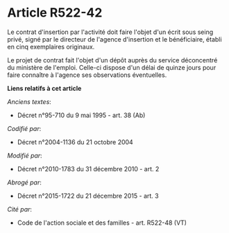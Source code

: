 # Article R522-42

Le contrat d'insertion par l'activité doit faire l'objet d'un écrit sous seing privé, signé par le directeur de l'agence
d'insertion et le bénéficiaire, établi en cinq exemplaires originaux.

Le projet de contrat fait l'objet d'un dépôt auprès du service déconcentré du ministère de l'emploi. Celle-ci dispose d'un
délai de quinze jours pour faire connaître à l'agence ses observations éventuelles.

**Liens relatifs à cet article**

_Anciens textes_:

  - Décret n°95-710 du 9 mai 1995 - art. 38 (Ab)

_Codifié par_:

  - Décret n°2004-1136 du 21 octobre 2004

_Modifié par_:

  - Décret n°2010-1783 du 31 décembre 2010 - art. 2

_Abrogé par_:

  - Décret n°2015-1722 du 21 décembre 2015 - art. 3

_Cité par_:

  - Code de l'action sociale et des familles - art. R522-48 (VT)
